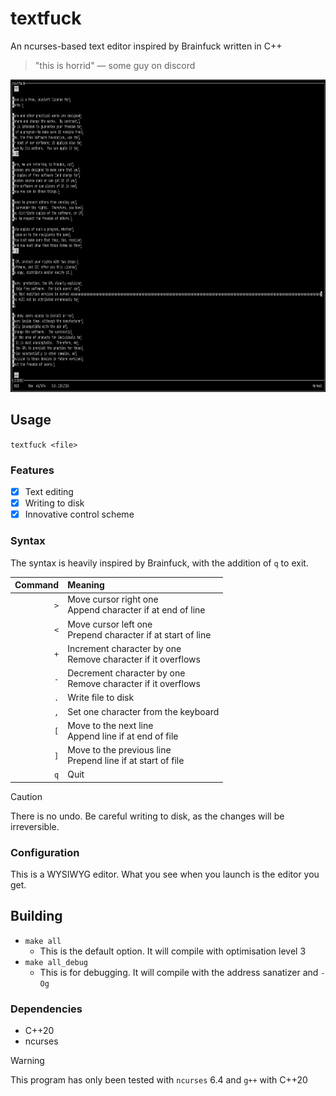 # textfuck
An ncurses-based text editor inspired by Brainfuck written in C++

> "this is horrid" — some guy on discord

<img src="res/preview.png" height="500"></img>

## Usage
`textfuck <file>`

### Features
- [x] Text editing
- [x] Writing to disk
- [x] Innovative control scheme

### Syntax
The syntax is heavily inspired by Brainfuck, with the addition of `q` to exit.

| Command | Meaning |
| ---: | :--- |
| `>` | Move cursor right one <br> Append character if at end of line |
| `<` | Move cursor left one <br> Prepend character if at start of line |
| `+` | Increment character by one <br> Remove character if it overflows |
| `-` | Decrement character by one <br> Remove character if it overflows |
| `.` | Write file to disk |
| `,` | Set one character from the keyboard |
| `[` | Move to the next line <br> Append line if at end of file |
| `]` | Move to the previous line <br> Prepend line if at start of file |
| `q` | Quit |

> [!CAUTION]
> There is no undo. Be careful writing to disk, as the changes will be irreversible.

### Configuration
This is a WYSIWYG editor. What you see when you launch is the editor you get.

## Building
- `make all`
  - This is the default option. It will compile with optimisation level 3
- `make all_debug`
  - This is for debugging. It will compile with the address sanatizer and `-Og`

### Dependencies
- C++20
- ncurses
> [!WARNING]
> This program has only been tested with `ncurses` 6.4 and `g++` with C++20
